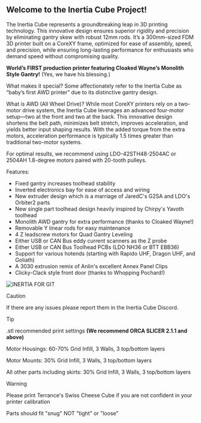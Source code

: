 ## Welcome to the Inertia Cube Project!

The Inertia Cube represents a groundbreaking leap in 3D printing technology. This innovative design ensures superior rigidity and precision by eliminating gantry skew with robust 12mm rods. It’s a 300mm-sized FDM 3D printer built on a CoreXY frame, optimized for ease of assembly, speed, and precision, while ensuring long-lasting performance for enthusiasts who demand speed without compromising quality.

**World’s FIRST production printer featuring Cloaked Wayne’s Monolith Style Gantry!** (Yes, we have his blessing.)

What makes it special? Some affectionately refer to the Inertia Cube as “baby’s first AWD printer” due to its distinctive gantry design.

What is AWD (All Wheel Drive)? While most CoreXY printers rely on a two-motor drive system, the Inertia Cube leverages an advanced four-motor setup—two at the front and two at the back. This innovative design shortens the belt path, minimizes belt stretch, improves acceleration, and yields better input shaping results. With the added torque from the extra motors, acceleration performance is typically 1.5 times greater than traditional two-motor systems.

For optimal results, we recommend using LDO-42STH48-2504AC or 2504AH 1.8-degree motors paired with 20-tooth pulleys.

Features:
- Fixed gantry increases toolhead stability
- Inverted electronics bay for ease of access and wiring
- New extruder design which is a marriage of JaredC's G2SA and LDO's Orbiter2 parts
- New single part toolhead design heavily inspired by Chirpy's Yavoth toolhead
- Monolith AWD gantry for extra performance (thanks to Cloaked Wayne!)
- Removable Y linear rods for easy maintenance
- 4 Z leadscrew motors for Quad Gantry Leveling
- Either USB or CAN Bus eddy current scanners as the Z probe
- Either USB or CAN Bus Toolhead PCBs (LDO NH36 or BTT EBB36)
- Support for various hotends (starting with Rapido UHF, Dragon UHF, and Goliath)
- A 3030 extrusion remix of Anlin's excellent Annex Panel Clips
- Clicky-Clack style front door (thanks to Whopping Pochard!)

![INERTIA FOR GIT](https://github.com/user-attachments/assets/29671981-ddff-4e28-8bd0-1bb939765305)


> [!CAUTION]
> If there are any issues please report them in the Inertia Cube Discord. 

> [!TIP]
> .stl recommended print settings **(We recommend ORCA SLICER 2.1.1 and above)**
>
> Motor Housings: 60-70% Grid Infill, 3 Walls, 3 top/bottom layers
>
> Motor Mounts: 30% Grid Infill, 3 Walls, 3 top/bottom layers
>
> All other parts including skirts: 30% Grid Infill, 3 Walls, 3 top/bottom layers

> [!WARNING]  
>  Please print Terrance's Swiss Cheese Cube if you are not confident in your printer calibration
> 
> Parts should fit "snug" NOT "tight" or "loose"

